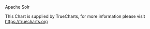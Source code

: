 Apache Solr

This Chart is supplied by TrueCharts, for more information please visit https://truecharts.org
